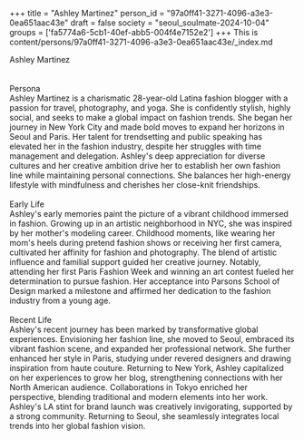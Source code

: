+++
title = "Ashley Martinez"
person_id = "97a0ff41-3271-4096-a3e3-0ea651aac43e"
draft = false
society = "seoul_soulmate-2024-10-04"
groups = ['fa5774a6-5cb1-40ef-abb5-004f4e7152e2']
+++
This is content/persons/97a0ff41-3271-4096-a3e3-0ea651aac43e/_index.md

<script>
(function() {
    const personId = "97a0ff41-3271-4096-a3e3-0ea651aac43e";
    const societyId = "seoul_soulmate-2024-10-04";

    // Set the selected person and society in localStorage
    localStorage.setItem('selectedPerson', personId);
    localStorage.setItem('selectedSociety', societyId);

    // Automatically set the dropdowns based on this person's data
    const societySelect = document.getElementById('society-select');
    const personSelect = document.getElementById('person-select');

    if (societySelect) {
    societySelect.value = societyId;
    }
    if (personSelect) {
    personSelect.value = personId;
    }
})();
</script><div class="h1_1_right">Ashley Martinez</div><br>
<br>
<div class="h2">Persona</div><div class="plain">Ashley Martinez is a charismatic 28-year-old Latina fashion blogger with a passion for travel, photography, and yoga. She is confidently stylish, highly social, and seeks to make a global impact on fashion trends. She began her journey in New York City and made bold moves to expand her horizons in Seoul and Paris. Her talent for trendsetting and public speaking has elevated her in the fashion industry, despite her struggles with time management and delegation. Ashley's deep appreciation for diverse cultures and her creative ambition drive her to establish her own fashion line while maintaining personal connections. She balances her high-energy lifestyle with mindfulness and cherishes her close-knit friendships.</div><br>
<div class="h2">Early Life</div><div class="plain">Ashley's early memories paint the picture of a vibrant childhood immersed in fashion. Growing up in an artistic neighborhood in NYC, she was inspired by her mother's modeling career. Childhood moments, like wearing her mom's heels during pretend fashion shows or receiving her first camera, cultivated her affinity for fashion and photography. The blend of artistic influence and familial support guided her creative journey. Notably, attending her first Paris Fashion Week and winning an art contest fueled her determination to pursue fashion. Her acceptance into Parsons School of Design marked a milestone and affirmed her dedication to the fashion industry from a young age.</div><br>
<div class="h2">Recent Life</div><div class="plain">Ashley's recent journey has been marked by transformative global experiences. Envisioning her fashion line, she moved to Seoul, embraced its vibrant fashion scene, and expanded her professional network. She further enhanced her style in Paris, studying under revered designers and drawing inspiration from haute couture. Returning to New York, Ashley capitalized on her experiences to grow her blog, strengthening connections with her North American audience. Collaborations in Tokyo enriched her perspective, blending traditional and modern elements into her work. Ashley's LA stint for brand launch was creatively invigorating, supported by a strong community. Returning to Seoul, she seamlessly integrates local trends into her global fashion vision.</div><br>

